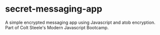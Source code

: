 # secret-messaging-app

A simple encrypted messaging app using Javascript and atob encryption. Part of Colt Steele's Modern Javascript Bootcamp.
